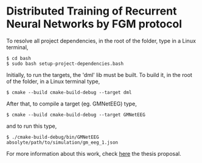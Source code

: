 # Distributed Training of Recurrent Neural Networks by FGM protocol

To resolve all project dependencies, in the root of the folder, type in a Linux terminal,
```
$ cd bash
$ sudo bash setup-project-dependencies.bash
```
Initially, to run the targets, the 'dml' lib must be built. To build it, in the root of the folder, in a Linux terminal type,
```
$ cmake --build cmake-build-debug --target dml
```
After that, to compile a target (eg. GMNetEEG) type,
```
$ cmake --build cmake-build-debug --target GMNetEEG
```
and to run this type,
```
$ ./cmake-build-debug/bin/GMNetEEG absolyte/path/to/simulation/gm_eeg_1.json
```


For more information about this work, check [here](tex/proposal/proposal.pdf) the thesis proposal.
